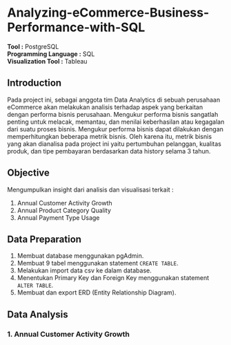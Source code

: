 # Analyzing-eCommerce-Business-Performance-with-SQL

**Tool :** PostgreSQL <br>
**Programming Language :** SQL <br>
**Visualization Tool :** Tableau <br>

## Introduction
Pada project ini, sebagai anggota tim Data Analytics di sebuah perusahaan eCommerce akan melakukan analisis terhadap aspek yang berkaitan dengan performa bisnis perusahaan. Mengukur performa bisnis sangatlah penting untuk melacak, memantau, dan menilai keberhasilan atau kegagalan dari suatu proses bisnis. Mengukur performa bisnis dapat dilakukan dengan memperhitungkan beberapa metrik bisnis. Oleh karena itu, metrik bisnis yang akan dianalisa pada project ini yaitu pertumbuhan pelanggan, kualitas produk, dan tipe pembayaran berdasarkan data history selama 3 tahun.

## Objective
Mengumpulkan insight dari analisis dan visualisasi terkait :
1. Annual Customer Activity Growth
2. Annual Product Category Quality
3. Annual Payment Type Usage

## Data Preparation
1. Membuat database menggunakan pgAdmin.
2. Membuat 9 tabel menggunakan statement `CREATE TABLE`.
3. Melakukan import data csv ke dalam database.
4. Menentukan Primary Key dan Foreign Key menggunakan statement `ALTER TABLE`.
5. Membuat dan export ERD (Entity Relationship Diagram).


## Data Analysis
### 1. Annual Customer Activity Growth
   




